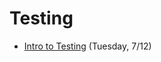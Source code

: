 # Testing

- [Intro to Testing](https://github.com/ga-adi-nyc/Course-Materials/tree/master/lessons/testing/testing-intro-lesson) (Tuesday, 7/12)